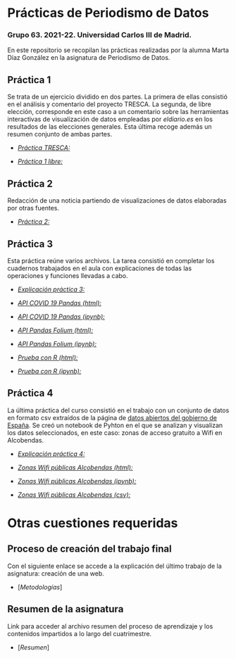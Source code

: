 # Prácticas de Periodismo de Datos 

### Grupo 63. 2021-22. Universidad Carlos III de Madrid. 
En este repositorio se recopilan las prácticas realizadas por la alumna Marta Díaz González en la asignatura de Periodismo de Datos. 

## Práctica 1

Se trata de un ejercicio dividido en dos partes. La primera de ellas consistió en el análisis y comentario del proyecto TRESCA. La segunda, de libre elección, corresponde en este caso a un comentario sobre las herramientas interactivas de visualización de datos empleadas por *eldiario.es* en los resultados de las elecciones generales. Esta última recoge además un resumen conjunto de ambas partes. 

- [*Práctica TRESCA:*](https://github.com/Pontedatos/MartaDiaz/blob/main/practica-1-tresca.md)

- [*Práctica 1 libre:*](https://github.com/Pontedatos/MartaDiaz/blob/main/practica-1-libre.md)

## Práctica 2

Redacción de una noticia partiendo de visualizaciones de datos elaboradas por otras fuentes. 

- [*Práctica 2:*]( https://github.com/Pontedatos/MartaDiaz/blob/main/practica-2.md)

## Práctica 3 

Esta práctica reúne varios archivos. La tarea consistió en completar los cuadernos trabajados en el aula con explicaciones de todas las operaciones y funciones llevadas a cabo. 

- [*Explicación práctica 3:*]( https://github.com/Pontedatos/MartaDiaz/blob/main/practica-3.md)

- [*API COVID 19 Pandas (html):*]( https://github.com/Pontedatos/MartaDiaz/blob/main/python-api-covid19-pandas.html)

- [*API COVID 19 Pandas (ipynb):*]( https://github.com/Pontedatos/MartaDiaz/blob/main/python-api-covid19-pandas.ipynb)

- [*API Pandas Folium (html):*]( https://github.com/Pontedatos/MartaDiaz/blob/main/api-pandas-folium.html)

- [*API Pandas Folium (ipynb):*]( https://github.com/Pontedatos/MartaDiaz/blob/main/api-pandas-folium.ipynb)

- [*Prueba con R (html):*]( https://github.com/Pontedatos/MartaDiaz/blob/main/probando-con-r.html)

- [*Prueba con R (ipynb):*]( https://github.com/Pontedatos/MartaDiaz/blob/main/api-pandas-folium.ipynb)


## Práctica 4

La última práctica del curso consistió en el trabajo con un conjunto de datos en formato csv extraídos de la página de [datos abiertos del gobierno de España](https://datos.gob.es/es/). Se creó un notebook de Pyhton en el que se analizan y visualizan los datos seleccionados, en este caso: zonas de acceso gratuito a Wifi en Alcobendas. 

- [*Explicación práctica 4:*]( https://github.com/Pontedatos/MartaDiaz/blob/main/practica-4.md)

- [*Zonas Wifi públicas Alcobendas (html):*]( https://github.com/Pontedatos/MartaDiaz/blob/main/practica-4.html)

- [*Zonas Wifi públicas Alcobendas (ipynb):*]( https://github.com/Pontedatos/MartaDiaz/blob/main/python-api-covid19-pandas.ipynb)

- [*Zonas Wifi públicas Alcobendas (csv):*]( https://github.com/Pontedatos/MartaDiaz/blob/main/practica-4.csv)


# Otras cuestiones requeridas

## Proceso de creación del trabajo final

Con el siguiente enlace se accede a la explicación del último trabajo de la asignatura: creación de una web. 

- [*Metodologías*]

## Resumen de la asignatura 

Link para acceder al archivo resumen del proceso de aprendizaje y los contenidos impartidos a lo largo del cuatrimestre. 

- [*Resumen*]

